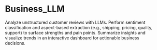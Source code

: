 # Business_LLM
Analyze unstructured customer reviews with LLMs. Perform sentiment classification and aspect-based extraction (e.g., shipping, pricing, quality, support) to surface strengths and pain points. Summarize insights and visualize trends in an interactive dashboard for actionable business decisions.
